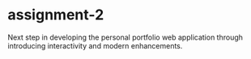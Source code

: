 # assignment-2
Next step in developing the personal portfolio web application through introducing interactivity and modern enhancements. 

